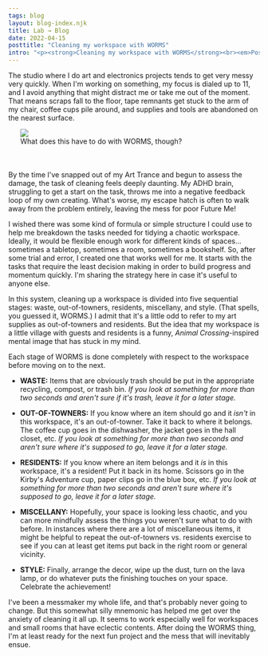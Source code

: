 ```yaml
---
tags: blog
layout: blog-index.njk
title: Lab → Blog 
date: 2022-04-15
posttitle: "Cleaning my workspace with WORMS"
intro: "<p><strong>Cleaning my workspace with WORMS</strong><br><em>Posted Friday, April 15, 2022</em></p>"
---
```


The studio where I do art and electronics projects tends to get very messy very quickly. When I'm working on something, my focus is dialed up to 11, and I avoid anything that might distract me or take me out of the moment. That means scraps fall to the floor, tape remnants get stuck to the arm of my chair, coffee cups pile around, and supplies and tools are abandoned on the nearest surface.

<figure style="margin-left:24px; margin-right:-24px; padding-bottom:36px; padding-top:-36px;"><img src="/img/worms.jpg">
<figcaption>What does this have to do with WORMS, though?</figcaption>
</figure>

By the time I've snapped out of my Art Trance and begun to assess the damage, the task of cleaning feels deeply daunting. My ADHD brain, struggling to get a start on the task, throws me into a negative feedback loop of my own creating. What's worse, my escape hatch is often to walk away from the problem entirely, leaving the mess for poor Future Me!

I wished there was some kind of formula or simple structure I could use to help me breakdown the tasks needed for tidying a chaotic workspace. Ideally, it would be flexible enough work for different kinds of spaces... sometimes a tabletop, sometimes a room, sometimes a bookshelf. So, after some trial and error, I created one that works well for me. It starts with the tasks that require the least decision making in order to build progress and momentum quickly. I'm sharing the strategy here in case it's useful to anyone else.

In this system, cleaning up a workspace is divided into five sequential stages: waste, out-of-towners, residents, miscellany, and style. (That spells, you guessed it, WORMS.) I admit that it's a little odd to refer to my art supplies as out-of-towners and residents. But the idea that my workspace is a little village with guests and residents is a funny, *Animal Crossing*-inspired mental image that has stuck in my mind.

Each stage of WORMS is done completely with respect to the workspace before moving on to the next.

 - **WASTE:** Items that are obviously trash should be put in the appropriate recycling, compost, or trash bin. *If you look at something for more than two seconds and aren't sure if it's trash, leave it for a later stage.*

 - **OUT-OF-TOWNERS:** If you know where an item should go and it *isn't* in this workspace, it's an out-of-towner. Take it back to where it belongs. The coffee cup goes in the dishwasher, the jacket goes in the hall closet, etc. *If you look at something for more than two seconds and aren't sure where it's supposed to go, leave it for a later stage.*

 - **RESIDENTS:** If you know where an item belongs and it *is* in this workspace, it's a resident! Put it back in its home. Scissors go in the Kirby's Adventure cup, paper clips go in the blue box, etc. *If you look at something for more than two seconds and aren't sure where it's supposed to go, leave it for a later stage.*

 - **MISCELLANY:** Hopefully, your space is looking less chaotic, and you can more mindfully assess the things you weren't sure what to do with before. In instances where there are a lot of miscellaneous items, it might be helpful to repeat the out-of-towners vs. residents exercise to see if you can at least get items put back in the right room or general vicinity.

 - **STYLE:** Finally, arrange the decor, wipe up the dust, turn on the lava lamp, or do whatever puts the finishing touches on your space. Celebrate the achievement!

I've been a messmaker my whole life, and that's probably never going to change. But this somewhat silly mnemonic has helped me get over the anxiety of cleaning it all up. It seems to work especially well for workspaces and small rooms that have eclectic contents. After doing the WORMS thing, I'm at least ready for the next fun project and the mess that will inevitably ensue.